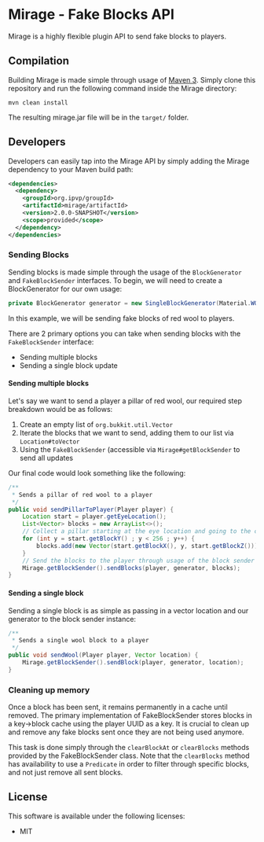 # Mirage - Fake Blocks API #

<p>Mirage is a highly flexible plugin API to send fake blocks to players.</p> 

## Compilation ##

Building Mirage is made simple through usage of [Maven 3](http://maven.apache.org/download.html). Simply clone this repository and run the following command inside the Mirage directory:

```
mvn clean install
```

The resulting mirage.jar file will be in the ```target/``` folder. 

## Developers ##

Developers can easily tap into the Mirage API by simply adding the Mirage dependency to your Maven build path:

```xml
<dependencies>
  <dependency>
    <groupId>org.ipvp/groupId>
    <artifactId>mirage/artifactId>
    <version>2.0.0-SNAPSHOT</version>
    <scope>provided</scope>
  </dependency>
</dependencies>
```

### Sending Blocks ###

Sending blocks is made simple through the usage of the ```BlockGenerator``` and ```FakeBlockSender``` interfaces. To begin, we will need to create a BlockGenerator for our own usage:

```java
private BlockGenerator generator = new SingleBlockGenerator(Material.WOOL, (byte) 14);
```
In this example, we will be sending fake blocks of red wool to players.

There are 2 primary options you can take when sending blocks with the ```FakeBlockSender``` interface:

* Sending multiple blocks
* Sending a single block update

#### Sending multiple blocks ####

Let's say we want to send a player a pillar of red wool, our required step breakdown would be as follows:

1. Create an empty list of ```org.bukkit.util.Vector```
2. Iterate the blocks that we want to send, adding them to our list via ```Location#toVector```
3. Using the ```FakeBlockSender``` (accessible via ```Mirage#getBlockSender``` to send all updates

Our final code would look something like the following:
```java
/**
 * Sends a pillar of red wool to a player
 */
public void sendPillarToPlayer(Player player) {
    Location start = player.getEyeLocation();
    List<Vector> blocks = new ArrayList<>();
    // Collect a pillar starting at the eye location and going to the cieling
    for (int y = start.getBlockY() ; y < 256 ; y++) {
        blocks.add(new Vector(start.getBlockX(), y, start.getBlockZ()));
    }
    // Send the blocks to the player through usage of the block sender instance
    Mirage.getBlockSender().sendBlocks(player, generator, blocks);
}
```

#### Sending a single block ####

Sending a single block is as simple as passing in a vector location and our generator to the block sender instance:
```java
/**
 * Sends a single wool block to a player
 */
public void sendWool(Player player, Vector location) {
    Mirage.getBlockSender().sendBlock(player, generator, location);
}
```

### Cleaning up memory ###

<p>Once a block has been sent, it remains permanently in a cache until removed. The primary implementation
of FakeBlockSender stores blocks in a key->block cache using the player UUID as a key. It is crucial to
 clean up and remove any fake blocks sent once they are not being used anymore.</p>
 
This task is done simply through the ```clearBlockAt``` or ```clearBlocks``` methods provided by the FakeBlockSender class. Note that the ```clearBlocks``` method has availability to use a ```Predicate``` in order to filter through specific blocks, and not just remove all sent blocks.

## License ##
This software is available under the following licenses:

* MIT